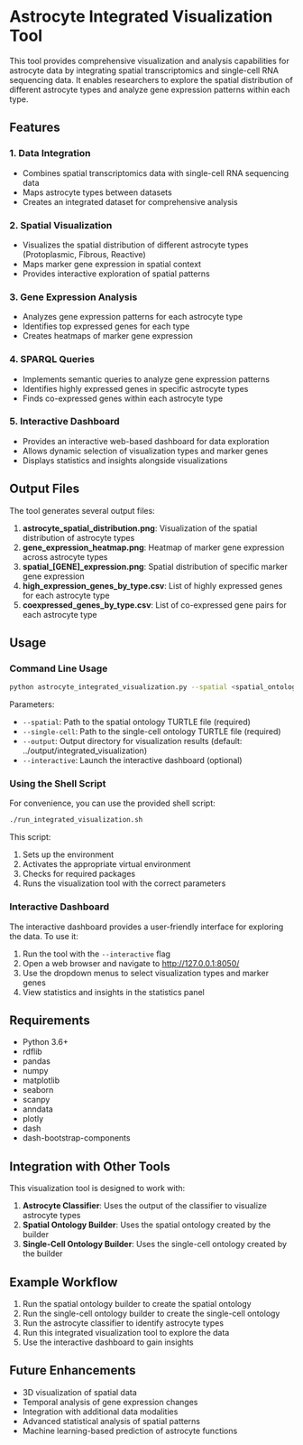 # Astrocyte Integrated Visualization Tool

This tool provides comprehensive visualization and analysis capabilities for astrocyte data by integrating spatial transcriptomics and single-cell RNA sequencing data. It enables researchers to explore the spatial distribution of different astrocyte types and analyze gene expression patterns within each type.

## Features

### 1. Data Integration
- Combines spatial transcriptomics data with single-cell RNA sequencing data
- Maps astrocyte types between datasets
- Creates an integrated dataset for comprehensive analysis

### 2. Spatial Visualization
- Visualizes the spatial distribution of different astrocyte types (Protoplasmic, Fibrous, Reactive)
- Maps marker gene expression in spatial context
- Provides interactive exploration of spatial patterns

### 3. Gene Expression Analysis
- Analyzes gene expression patterns for each astrocyte type
- Identifies top expressed genes for each type
- Creates heatmaps of marker gene expression

### 4. SPARQL Queries
- Implements semantic queries to analyze gene expression patterns
- Identifies highly expressed genes in specific astrocyte types
- Finds co-expressed genes within each astrocyte type

### 5. Interactive Dashboard
- Provides an interactive web-based dashboard for data exploration
- Allows dynamic selection of visualization types and marker genes
- Displays statistics and insights alongside visualizations

## Output Files

The tool generates several output files:

1. **astrocyte_spatial_distribution.png**: Visualization of the spatial distribution of astrocyte types
2. **gene_expression_heatmap.png**: Heatmap of marker gene expression across astrocyte types
3. **spatial_[GENE]_expression.png**: Spatial distribution of specific marker gene expression
4. **high_expression_genes_by_type.csv**: List of highly expressed genes for each astrocyte type
5. **coexpressed_genes_by_type.csv**: List of co-expressed gene pairs for each astrocyte type

## Usage

### Command Line Usage

```bash
python astrocyte_integrated_visualization.py --spatial <spatial_ontology_file> --single-cell <single_cell_ontology_file> [--output <output_directory>] [--interactive]
```

Parameters:
- `--spatial`: Path to the spatial ontology TURTLE file (required)
- `--single-cell`: Path to the single-cell ontology TURTLE file (required)
- `--output`: Output directory for visualization results (default: ../output/integrated_visualization)
- `--interactive`: Launch the interactive dashboard (optional)

### Using the Shell Script

For convenience, you can use the provided shell script:

```bash
./run_integrated_visualization.sh
```

This script:
1. Sets up the environment
2. Activates the appropriate virtual environment
3. Checks for required packages
4. Runs the visualization tool with the correct parameters

### Interactive Dashboard

The interactive dashboard provides a user-friendly interface for exploring the data. To use it:

1. Run the tool with the `--interactive` flag
2. Open a web browser and navigate to http://127.0.0.1:8050/
3. Use the dropdown menus to select visualization types and marker genes
4. View statistics and insights in the statistics panel

## Requirements

- Python 3.6+
- rdflib
- pandas
- numpy
- matplotlib
- seaborn
- scanpy
- anndata
- plotly
- dash
- dash-bootstrap-components

## Integration with Other Tools

This visualization tool is designed to work with:

1. **Astrocyte Classifier**: Uses the output of the classifier to visualize astrocyte types
2. **Spatial Ontology Builder**: Uses the spatial ontology created by the builder
3. **Single-Cell Ontology Builder**: Uses the single-cell ontology created by the builder

## Example Workflow

1. Run the spatial ontology builder to create the spatial ontology
2. Run the single-cell ontology builder to create the single-cell ontology
3. Run the astrocyte classifier to identify astrocyte types
4. Run this integrated visualization tool to explore the data
5. Use the interactive dashboard to gain insights

## Future Enhancements

- 3D visualization of spatial data
- Temporal analysis of gene expression changes
- Integration with additional data modalities
- Advanced statistical analysis of spatial patterns
- Machine learning-based prediction of astrocyte functions 
